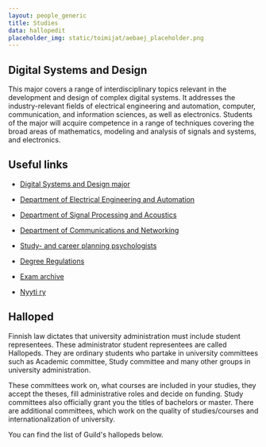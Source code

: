 ```yaml
---
layout: people_generic
title: Studies
data: hallopedit
placeholder_img: static/toimijat/aebaej_placeholder.png
---
```


## Digital Systems and Design

This major covers a range of interdisciplinary topics relevant in the development and design of complex digital systems. It addresses the industry-relevant fields of electrical engineering and automation, computer, communication, and information sciences, as well as electronics. Students of the major will acquire competence in a range of techniques covering the broad areas of mathematics, modeling and analysis of signals and systems, and electronics.

## Useful links

* [Digital Systems and Design major](https://www.aalto.fi/en/study-options/digital-systems-and-design-bachelor-of-science-technology-master-of-science-technology)

* [Department of Electrical Engineering and Automation](http://eea.aalto.fi/en/)
* [Department of Signal Processing and Acoustics](http://spa.aalto.fi/en/)
* [Department of Communications and Networking](http://comnet.aalto.fi/en/)

* [Study- and career planning psychologists](https://into.aalto.fi/display/enopisk/Study-+and+career+planning+psychologists)
* [Degree Regulations](https://into.aalto.fi/display/ensaannot/Degree+Regulations+of+the+Aalto+University+School+of+Electrical+Engineering)

* [Exam archive](http://www.tenttiarkisto.fi)
* [Nyyti ry](https://www.nyyti.fi/en)

## Halloped

Finnish law dictates that university administration must include student representees. These administrator student representees are called Hallopeds. They are ordinary students who partake in university committees such as Academic committee, Study committee and many other groups in university administration. 

These committees work on, what courses are included in your studies, they accept the theses, fill administrative roles and decide on funding. Study committees also officially grant you the titles of bachelors or master. There are additional committees, which work on the quality of studies/courses and internationalization of university.

You can find the list of Guild's hallopeds below.
